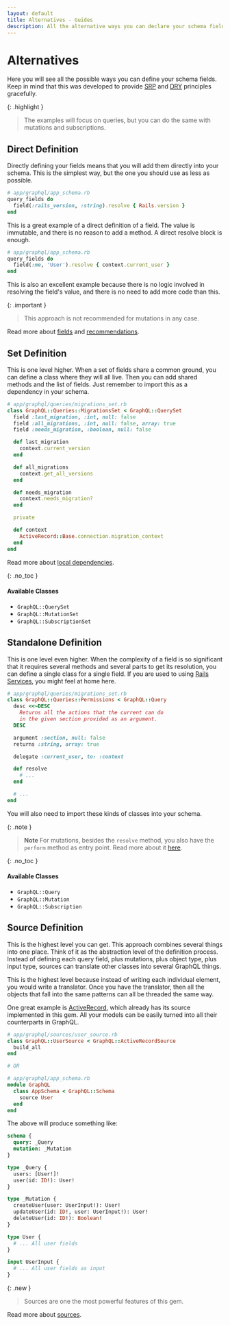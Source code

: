 ```yaml
---
layout: default
title: Alternatives - Guides
description: All the alternative ways you can declare your schema fields
---
```


# Alternatives

Here you will see all the possible ways you can define your schema fields. Keep in mind
that this was developed to provide
<a href="https://en.wikipedia.org/wiki/Single-responsibility_principle" target="_blank" rel="external nofollow">SRP</a>
and
<a href="https://en.wikipedia.org/wiki/Don%27t_repeat_yourself" target="_blank" rel="external nofollow">DRY</a>
principles gracefully.

{: .highlight }
> The examples will focus on queries, but you can do the same with mutations and subscriptions.

## Direct Definition

Directly defining your fields means that you will add them directly into your schema.
This is the simplest way, but the one you should use as less as possible.

```ruby
# app/graphql/app_schema.rb
query_fields do
  field(:rails_version, :string).resolve { Rails.version }
end
```

This is a great example of a direct definition of a field. The value is immutable, and
there is no reason to add a method. A direct resolve block is enough.

```ruby
# app/graphql/app_schema.rb
query_fields do
  field(:me, 'User').resolve { context.current_user }
end
```

This is also an excellent example because there is no logic involved in resolving the
field's value, and there is no need to add more code than this.

{: .important }
> This approach is not recommended for mutations in any case.

Read more about [fields](/guides/fields) and [recommendations](/guides/recommendations).

## Set Definition

This is one level higher. When a set of fields share a common ground, you can define a
class where they will all live. Then you can add shared methods and the list of fields.
Just remember to import this as a dependency in your schema.

```ruby
# app/graphql/queries/migrations_set.rb
class GraphQL::Queries::MigrationsSet < GraphQL::QuerySet
  field :last_migration, :int, null: false
  field :all_migrations, :int, null: false, array: true
  field :needs_migration, :boolean, null: false

  def last_migration
    context.current_version
  end

  def all_migrations
    context.get_all_versions
  end

  def needs_migration
    context.needs_migration?
  end

  private

  def context
    ActiveRecord::Base.connection.migration_context
  end
end
```

Read more about [local dependencies](/guides/schemas#local-dependencies).

{: .no_toc }
#### Available Classes

* `GraphQL::QuerySet`
* `GraphQL::MutationSet`
* `GraphQL::SubscriptionSet`

## Standalone Definition

This is one level even higher. When the complexity of a field is so significant that it requires
several methods and several parts to get its resolution, you can define a single class for
a single field. If you are used to using
<a href="https://www.honeybadger.io/blog/refactor-ruby-rails-service-object/" target="_blank" rel="external nofollow">Rails Services</a>,
you might feel at home here.

```ruby
# app/graphql/queries/migrations_set.rb
class GraphQL::Queries::Permissions < GraphQL::Query
  desc <<~DESC
    Returns all the actions that the current can do
    in the given section provided as an argument.
  DESC

  argument :section, null: false
  returns :string, array: true

  delegate :current_user, to: :context

  def resolve
    # ...
  end

  # ...
end
```

You will also need to import these kinds of classes into your schema.

{: .note }
> **Note**
> For mutations, besides the `resolve` method, you also have the `perform` method
> as entry point. Read more about it [here](/guides/mutations).

{: .no_toc }
#### Available Classes

* `GraphQL::Query`
* `GraphQL::Mutation`
* `GraphQL::Subscription`

## Source Definition

This is the highest level you can get. This approach combines several things into one place.
Think of it as the abstraction level of the definition process. Instead of defining each
query field, plus mutations, plus object type, plus input type, sources can translate
other classes into several GraphQL things.

This is the highest level because instead of writing each individual element, you would
write a translator. Once you have the translator, then all the objects that fall into
the same patterns can all be threaded the same way.

One great example is [ActiveRecord](/guides/sources/active-record), which already has
its source implemented in this gem. All your models can be easily turned into all
their counterparts in GraphQL.

```ruby
# app/graphql/sources/user_source.rb
class GraphQL::UserSource < GraphQL::ActiveRecordSource
  build_all
end

# OR

# app/graphql/app_schema.rb
module GraphQL
  class AppSchema < GraphQL::Schema
    source User
  end
end
```

The above will produce something like:

```graphql
schema {
  query: _Query
  mutation: _Mutation
}

type _Query {
  users: [User!]!
  user(id: ID!): User!
}

type _Mutation {
  createUser(user: UserInput!): User!
  updateUser(id: ID!, user: UserInput!): User!
  deleteUser(id: ID!): Boolean!
}

type User {
  # ... All user fields
}

input UserInput {
  # ... All user fields as input
}
```

{: .new }
> Sources are one the most powerful features of this gem.

Read more about [sources](/guides/sources).
